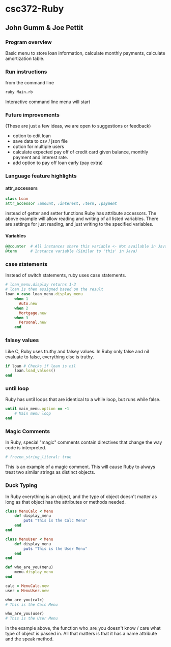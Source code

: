 # csc372-Ruby

## John Gumm & Joe Pettit

### Program overview

Basic menu to store loan information, calculate monthly payments, calculate amortization table.

### Run instructions

from the command line

```bash
ruby Main.rb
```

Interactive command line menu will start 

### Future improvements

(These are just a few ideas, we are open to suggestions or feedback)

- option to edit loan
- save data to csv / json file
- option for multiple users
- calculate expected pay off of credit card given balance, monthly payment and interest rate.
- add option to pay off loan early (pay extra)

### Language feature highlights

#### attr_accessors

```ruby
class Loan 
attr_accessor :amount, :interest, :term, :payment
```

instead of getter and setter functions Ruby has attribute accessors. The above example will allow reading and writing of all listed variables. There are settings for just reading, and just writing to the specified variables.

#### Variables

```Ruby
@@counter  # All instances share this variable <- Not available in Java
@term      # Instance variable (Similar to 'this' in Java)
```

### case statements 

Instead of switch statements, ruby uses case statements. 

```ruby 
# loan_menu.display returns 1-3
# loan is then assigned based on the result
loan = case loan_menu.display_menu
    when 1
      Auto.new
    when 2
      Mortgage.new
    when 3
      Personal.new
    end
``` 

### falsey values 

Like C, Ruby uses truthy and falsey values. In Ruby only false and nil evaluate to false, everything else is truthy. 

```ruby 
if loan # Checks if loan is nil 
    loan.load_values()
end 
```

### until loop 

Ruby has until loops that are identical to a while loop, but runs while false. 

```ruby 
until main_menu.option == -1
    # Main menu loop
end
``` 

### Magic Comments

In Ruby, special "magic" comments contain directives that change the way code is interpreted.

```ruby
# frozen_string_literal: true
```

This is an example of a magic comment. This will cause Ruby to always treat two similar strings as distinct objects.

### Duck Typing 

In Ruby everything is an object, and the type of object doesn't matter as long as that object has the attributes or methods needed.

```ruby 
class MenuCalc < Menu
    def display_menu
        puts "This is the Calc Menu"
    end
end 

class MenuUser < Menu
    def display_menu
        puts "This is the User Menu"
    end
end 

def who_are_you(menu)
    menu.display_menu
end

calc = MenuCalc.new
user = MenuUser.new

who_are_you(calc) 
# This is the Calc Menu

who_are_you(user)
# This is the User Menu

```

in the example above, the function who_are_you doesn't know / care what type of object is passed in. All that matters is that it has a name attribute and the speak method. 
